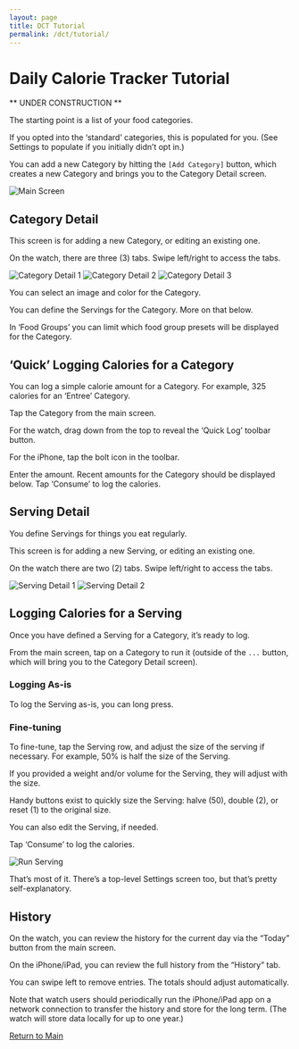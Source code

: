 ```yaml
---
layout: page
title: DCT Tutorial
permalink: /dct/tutorial/
---
```


# Daily Calorie Tracker Tutorial

** UNDER CONSTRUCTION **

The starting point is a list of your food categories. 

If you opted into the ‘standard’ categories, this is populated for you.
(See Settings to populate if you initially didn’t opt in.)

You can add a new Category by hitting the `[Add Category]` button, which
creates a new Category and brings you to the Category Detail screen.

![Main Screen](/assets/images/category-list.jpg)

## Category Detail

This screen is for adding a new Category, or editing an existing one.

On the watch, there are three (3) tabs. Swipe left/right to access the
tabs.

![Category Detail 1](/assets/images/category-detail-1.jpg)
![Category Detail 2](/assets/images/category-detail-2.jpg)
![Category Detail 3](/assets/images/category-detail-3.jpg)

You can select an image and color for the Category.

You can define the Servings for the Category. More on that below.

In ‘Food Groups’ you can limit which food group presets will be displayed
for the Category.

## ‘Quick’ Logging Calories for a Category

You can log a simple calorie amount for a Category. For example, 325
calories for an ‘Entree’ Category.

Tap the Category from the main screen.

For the watch, drag down from the top to reveal the ‘Quick Log’ toolbar
button.

For the iPhone, tap the bolt icon in the toolbar.

Enter the amount. Recent amounts for the Category should be displayed
below. Tap ‘Consume’ to log the calories.

## Serving Detail

You define Servings for things you eat regularly.

This screen is for adding a new Serving, or editing an existing one.

On the watch there are two (2) tabs. Swipe left/right to access the tabs.

![Serving Detail 1](/assets/images/serving-detail-1.jpg)
![Serving Detail 2](/assets/images/serving-detail-2.jpg)

## Logging Calories for a Serving

Once you have defined a Serving for a Category, it’s ready to log.

From the main screen, tap on a Category to run it (outside of the `...`
button, which will bring you to the Category Detail screen).

### Logging As-is

To log the Serving as-is, you can long press.

### Fine-tuning

To fine-tune, tap the Serving row, and adjust the size of the serving if
necessary. For example, 50% is half the size of the Serving.

If you provided a weight and/or volume for the Serving, they will adjust
with the size.

Handy buttons exist to quickly size the Serving: halve (50), double (2),
or reset (1) to the original size.

You can also edit the Serving, if needed.

Tap ‘Consume’ to log the calories.

![Run Serving](/assets/images/serving-run-intensity.jpg)

That’s most of it. There’s a top-level Settings screen too, but that’s
pretty self-explanatory.

## History

On the watch, you can review the history for the current day via the
“Today” button from the main screen.

On the iPhone/iPad, you can review the full history from the “History”
tab.

You can swipe left to remove entries. The totals should adjust
automatically.

Note that watch users should periodically run the iPhone/iPad app on
a network connection to transfer the history and store for the long term.
(The watch will store data locally for up to one year.)

[Return to Main](index.html)
